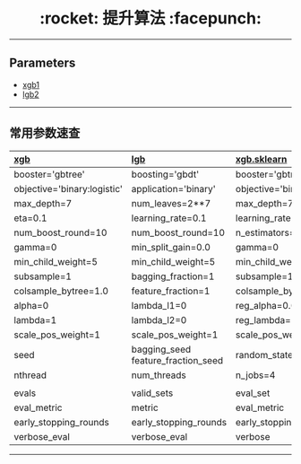 <h1 align = "center">:rocket: 提升算法 :facepunch:</h1>

---
## Parameters
- [xgb][1][1]
- [lgb][2][2]
---
## 常用参数速查
|[**xgb**][3]|[**lgb**][4]|[**xgb.sklearn**][5]|[**lgb.sklearn**][6]|
|:--|:--|:--|:--|
|booster='gbtree'|boosting='gbdt'|booster='gbtree'|boosting_type='gbdt'|
|objective='binary:logistic'|application='binary'|objective='binary:logistic'|objective='binary'|
|max_depth=7|num_leaves=2**7|max_depth=7|num_leaves=2**7|
|eta=0.1|learning_rate=0.1|learning_rate=0.1|learning_rate=0.1|
|num_boost_round=10|num_boost_round=10|n_estimators=10|n_estimators=10|
|gamma=0|min_split_gain=0.0|gamma=0|min_split_gain=0.0|
|min_child_weight=5|min_child_weight=5|min_child_weight=5|min_child_weight=5|
|subsample=1|bagging_fraction=1|subsample=1.0|subsample=1.0|
|colsample_bytree=1.0|feature_fraction=1|colsample_bytree=1.0|colsample_bytree=1.0|
|alpha=0|lambda_l1=0|reg_alpha=0.0|reg_alpha=0.0|
|lambda=1|lambda_l2=0|reg_lambda=1|reg_lambda=0.0|
|scale_pos_weight=1|scale_pos_weight=1|scale_pos_weight=1|scale_pos_weight=1|
|seed |bagging_seed<br/>feature_fraction_seed|random_state=888|random_state=888|
|nthread|num_threads|n_jobs=4|n_jobs=4|
|||||
|evals|valid_sets|eval_set|eval_set|
|eval_metric|metric|eval_metric|eval_metric|
|early_stopping_rounds|early_stopping_rounds|early_stopping_rounds|early_stopping_rounds|
|verbose_eval|verbose_eval|verbose|verbose|

---
[1]: http://xgboost.readthedocs.io/en/latest/parameter.html#
[2]: https://lightgbm.readthedocs.io/en/latest/Parameters.html#

[3]: https://github.com/Jie-Yuan/DataMining/blob/master/5_PopularAlgorithm/1_Boosting/2_xgb/README.md#xgb
[4]: https://github.com/Jie-Yuan/DataMining/blob/master/5_PopularAlgorithm/1_Boosting/2_xgb/README.md#xgbsklearn
[5]: https://github.com/Jie-Yuan/DataMining/tree/master/5_PopularAlgorithm/1_Boosting/1_lgb#lgb
[6]: https://github.com/Jie-Yuan/DataMining/tree/master/5_PopularAlgorithm/1_Boosting/1_lgb#lgbsklearn

